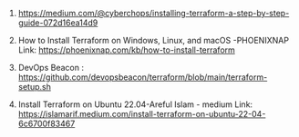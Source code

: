 1. https://medium.com/@cyberchops/installing-terraform-a-step-by-step-guide-072d16ea14d9

2. How to Install Terraform on Windows, Linux, and macOS -PHOENIXNAP
     Link: https://phoenixnap.com/kb/how-to-install-terraform

3. DevOps Beacon : https://github.com/devopsbeacon/terraform/blob/main/terraform-setup.sh

4. Install Terraform on Ubuntu 22.04-Areful Islam - medium
    Link: https://islamarif.medium.com/install-terraform-on-ubuntu-22-04-6c6700f83467

